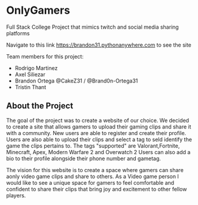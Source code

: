# OnlyGamers
Full Stack College Project that mimics twitch and social media sharing platforms

Navigate to this link https://brandon31.pythonanywhere.com to see the site

Team members for this project:
- Rodrigo Martinez
- Axel Siliezar
- Brandon Ortega @CakeZ31 / @Brand0n-Ortega31
- Tristin Thant

<h2>About the Project</h2>

<p>The goal of the project was to create a website of our choice. We decided to create a site that allows gamers to upload their gaming clips and share it with a community.
New users are able to register and create their profile. Users are also able to upload their clips and select a tag to seld identify the game the clips pertains to. The tags "supported" are Valorant,Fortnite, Minecraft, Apex, Modern Warfare 2 and Overwatch 2 
Users can also add a bio to their profile alongside their phone number and gametag.</p>

<p>The vision for this website is to create a space where gamers can share aonly video game clips and share to others. As a Video game person I would like to see a unique space for gamers to feel comfortable and confident to share their clips that bring joy and excitement to other fellow players.</p>
